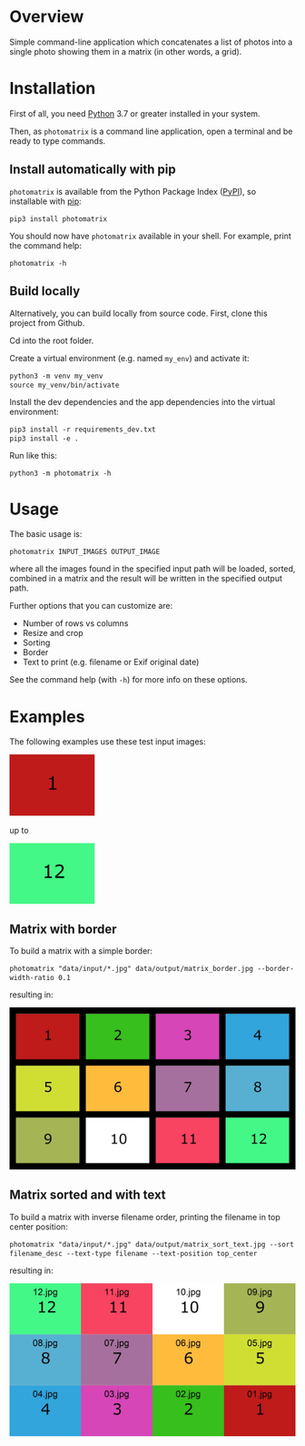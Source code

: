 # Overview

Simple command-line application which concatenates a list of photos into a single photo
showing them in a matrix (in other words, a grid). 

# Installation

First of all, you need [Python](https://www.python.org/) 3.7 or greater installed in your system.

Then, as `photomatrix` is a command line application, open a terminal and be ready to type commands.

## Install automatically with pip

`photomatrix` is available from the Python Package Index ([PyPI](https://pypi.org/)), so installable
with [pip](https://pip.pypa.io/):

```
pip3 install photomatrix
```

You should now have `photomatrix` available in your shell. For example, print the command help:

```
photomatrix -h
```

## Build locally

Alternatively, you can build locally from source code. First, clone this project from Github.

Cd into the root folder.

Create a virtual environment (e.g. named `my_env`) and activate it:

```
python3 -m venv my_venv
source my_venv/bin/activate
```

Install the dev dependencies and the app dependencies into the virtual environment:

```
pip3 install -r requirements_dev.txt
pip3 install -e .
```

Run like this:

```
python3 -m photomatrix -h
```

# Usage

The basic usage is:

```
photomatrix INPUT_IMAGES OUTPUT_IMAGE
```

where all the images found in the specified input path will be loaded, sorted, combined in a matrix
and the result will be written in the specified output path.  

Further options that you can customize are:
* Number of rows vs columns
* Resize and crop
* Sorting
* Border
* Text to print (e.g. filename or Exif original date)

See the command help (with `-h`) for more info on these options.

# Examples

The following examples use these test input images:

<img src="data/input/01.jpg?raw=true" width="150">

up to

<img src="data/input/12.jpg?raw=true" width="150">

## Matrix with border

To build a matrix with a simple border:

```
photomatrix "data/input/*.jpg" data/output/matrix_border.jpg --border-width-ratio 0.1
```

resulting in:

<img src="data/output/matrix_border.jpg?raw=true" width="600">

## Matrix sorted and with text

To build a matrix with inverse filename order, printing the filename in top center position:

```
photomatrix "data/input/*.jpg" data/output/matrix_sort_text.jpg --sort filename_desc --text-type filename --text-position top_center
```

resulting in:

<img src="data/output/matrix_sort_text.jpg?raw=true" width="600">
